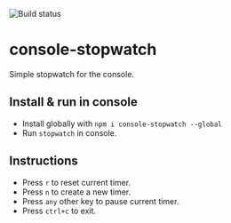 ![Build status](https://travis-ci.com/kobbikobb/console-stopwatch.svg?branch=master)

# console-stopwatch

Simple stopwatch for the console.

## Install & run in console

- Install globally with `npm i console-stopwatch --global`
- Run `stopwatch` in console.

## Instructions

- Press `r` to reset current timer.
- Press `n` to create a new timer.
- Press `any` other key to pause current timer.
- Press `ctrl+c` to exit.
